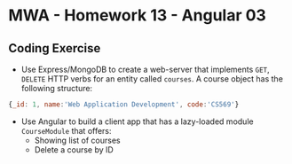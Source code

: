 # MWA - Homework 13 - Angular 03
## Coding Exercise
* Use Express/MongoDB to create a web-server that implements `GET`, `DELETE` HTTP verbs for an entity called `courses`. A course object has the following structure:
```javascript
{_id: 1, name:'Web Application Development', code:'CS569'}
```  
* Use Angular to build a client app that has a lazy-loaded module `CourseModule` that offers: 
  * Showing list of courses
  * Delete a course by ID

